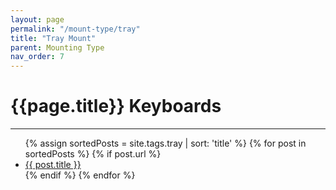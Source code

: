 ```yaml
---
layout: page
permalink: "/mount-type/tray"
title: "Tray Mount"
parent: Mounting Type
nav_order: 7
---
```

# {{page.title}} Keyboards
<hr>
<ul>
  {% assign sortedPosts = site.tags.tray | sort: 'title' %}
    {% for post in sortedPosts %}
      {% if post.url %}
        <li><a href="{{ post.url }}">{{ post.title }}</a></li>
      {% endif %}
    {% endfor %}
</ul>
